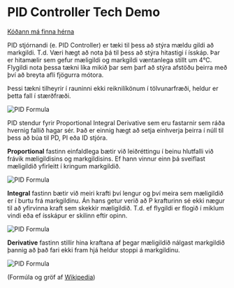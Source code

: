 # PID Controller Tech Demo

[Kóðann má finna hérna](Assets/Scripts/PIDController.cs)

PID stjórnandi (e. PID Controller) er tæki til þess að stýra mældu gildi að markgildi.
T.d. Væri hægt að nota þá til þess að stýra hitastigi í ísskáp.
Þar er hitamælir sem gefur mæligildi og markgildi væntanlega stillt um 4°C.
Flygildi nota þessa tækni líka mikið þar sem þarf að stýra afstöðu þeirra með því að breyta afli fjögurra mótora.

Þessi tækni tilheyrir í rauninni ekki reiknilíkönum í tölvunarfræði,
heldur er þetta fall í stærðfræði.

![](https://wikimedia.org/api/rest_v1/media/math/render/svg/2ee061415fdfd20a6676bb328326795fec984cf1 "PID Formula")

PID stendur fyrir Proportional Integral Derivative sem eru fastarnir sem ráða hvernig fallið hagar sér.
Það er einnig hægt að setja einhverja þeirra í núll til þess að búa til PD, PI eða ID stjóra.

**Proportional** fastinn einfaldlega bætir við leiðréttingu í beinu hlutfalli við frávik mæligildisins og markgildisins.
Ef hann vinnur einn þá sveiflast mæligildið yfirleitt í kringum markgildið.

![](https://upload.wikimedia.org/wikipedia/commons/a/a3/PID_varyingP.jpg "PID Formula")

**Integral** fastinn bætir við meiri krafti því lengur og því meira sem mæligildið er í burtu frá markgildinu.
Án hans getur verið að P krafturinn sé ekki nægur til að yfirvinna kraft sem skekkir mæligildið.
T.d. ef flygildi er flogið í miklum vindi eða ef ísskápur er skilinn eftir opinn.

![](https://upload.wikimedia.org/wikipedia/commons/c/c0/Change_with_Ki.png "PID Formula")

**Derivative** fastinn stillir hina kraftana af þegar mæligildið nálgast markgildið þannig að það fari ekki fram hjá heldur stoppi á markgildinu.

![](https://upload.wikimedia.org/wikipedia/commons/c/c7/Change_with_Kd.png "PID Formula")

(Formúla og gröf af [Wikipedia](https://en.wikipedia.org/wiki/PID_controller "Wikipedia síða um PID controllers"))